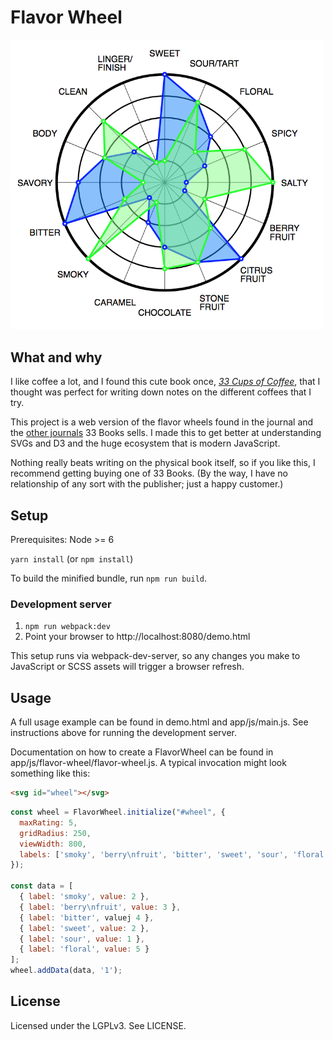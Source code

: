# Flavor Wheel

<img src="docs/readme-intro.png" alt="Screenshot demo" width=500>

## What and why

I like coffee a lot, and I found this cute book once, [_33 Cups of
Coffee_](https://www.33books.com/products/33-coffees), that I thought was
perfect for writing down notes on the different coffees that I try.

This project is a web version of the flavor wheels found in the journal and the
[other journals](https://www.33books.com/collections/books) 33 Books sells. I
made this to get better at understanding SVGs and D3 and the huge ecosystem that
is modern JavaScript.

Nothing really beats writing on the physical book itself, so if you like this, I
recommend getting buying one of 33 Books. (By the way, I have no relationship of
any sort with the publisher; just a happy customer.)

## Setup

Prerequisites: Node >= 6

`yarn install` (or `npm install`)

To build the minified bundle, run `npm run build`.

### Development server

1. `npm run webpack:dev`
2. Point your browser to http://localhost:8080/demo.html

This setup runs via webpack-dev-server, so any changes you make to JavaScript
or SCSS assets will trigger a browser refresh.

## Usage

A full usage example can be found in demo.html and app/js/main.js. See
instructions above for running the development server.

Documentation on how to create a FlavorWheel can be found in
app/js/flavor-wheel/flavor-wheel.js. A typical invocation might look something
like this:

```html
<svg id="wheel"></svg>
```

```js
const wheel = FlavorWheel.initialize("#wheel", {
  maxRating: 5,
  gridRadius: 250,
  viewWidth: 800,
  labels: ['smoky', 'berry\nfruit', 'bitter', 'sweet', 'sour', 'floral']
});

const data = [
  { label: 'smoky', value: 2 },
  { label: 'berry\nfruit', value: 3 },
  { label: 'bitter', valuej 4 },
  { label: 'sweet', value: 2 },
  { label: 'sour', value: 1 },
  { label: 'floral', value: 5 }
];
wheel.addData(data, '1');
```

## License

Licensed under the LGPLv3. See LICENSE.

